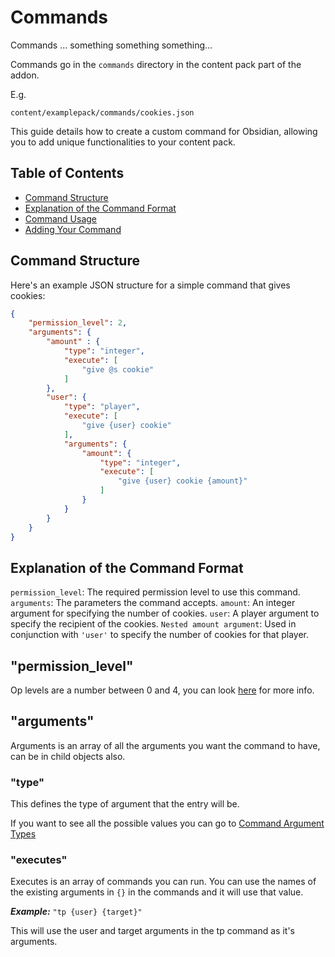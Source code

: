 # Commands

Commands ... something something something...

Commands go in the `commands` directory in the content pack part of the addon.

E.g.
```
content/examplepack/commands/cookies.json
```

This guide details how to create a custom command for Obsidian, allowing you to add unique functionalities to your content pack.

## Table of Contents
- [Command Structure](#command-structure)
- [Explanation of the Command Format](#explanation-of-the-command-format)
- [Command Usage](#command-usage)
- [Adding Your Command](#adding-your-command)

## Command Structure

Here's an example JSON structure for a simple command that gives cookies:

```json
{
    "permission_level": 2,
    "arguments": {
        "amount" : {
            "type": "integer",
            "execute": [
                "give @s cookie"
            ]
        },
        "user": {
            "type": "player",
            "execute": [
                "give {user} cookie"
            ],
            "arguments": {
                "amount": {
                    "type": "integer",
                    "execute": [
                        "give {user} cookie {amount}"
                    ]
                }
            }
        }
    }
}
```

## Explanation of the Command Format
``permission_level``: The required permission level to use this command.
``arguments``: The parameters the command accepts.
``amount``: An integer argument for specifying the number of cookies.
``user``: A player argument to specify the recipient of the cookies.
``Nested amount argument``: Used in conjunction with ``'user'`` to specify the number of cookies for that player.

## "permission_level"

Op levels are a number between 0 and 4, you can look [here](https://minecraft.fandom.com/wiki/Permission_level#Effect) for more info.

## "arguments"

Arguments is an array of all the arguments you want the command to have, can be in child objects also.

### "type"

This defines the type of argument that the entry will be.

If you want to see all the possible values you can go to [Command Argument Types](/guide/command-argument-types)

### "executes"

Executes is an array of commands you can run.
You can use the names of the existing arguments in ``{}`` in the commands and it will use that value. 

**_Example:_** ``"tp {user} {target}"``

This will use the user and target arguments in the tp command as it's arguments.